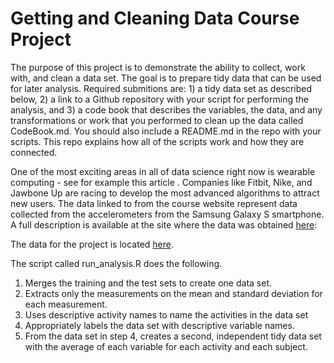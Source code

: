 # Getting and Cleaning Data Course Project

The purpose of this project is to demonstrate the ability to collect, work with, and clean a data set. The goal is to prepare tidy data that can be used for later analysis. Required submitions are: 1) a tidy data set as described below, 2) a link to a Github repository with your script for performing the analysis, and 3) a code book that describes the variables, the data, and any transformations or work that you performed to clean up the data called CodeBook.md. You should also include a README.md in the repo with your scripts. This repo explains how all of the scripts work and how they are connected.

One of the most exciting areas in all of data science right now is wearable computing - see for example this article . Companies like Fitbit, Nike, and Jawbone Up are racing to develop the most advanced algorithms to attract new users. The data linked to from the course website represent data collected from the accelerometers from the Samsung Galaxy S smartphone. A full description is available at the site where the data was obtained <a href="http://archive.ics.uci.edu/ml/datasets/Human+Activity+Recognition+Using+Smartphones">here</a>:

The data for the project is located <a href="https://d396qusza40orc.cloudfront.net/getdata%2Fprojectfiles%2FUCI%20HAR%20Dataset.zip">here</a>.

The script called run_analysis.R does the following.

1. Merges the training and the test sets to create one data set.
2. Extracts only the measurements on the mean and standard deviation for each measurement.
3. Uses descriptive activity names to name the activities in the data set
4. Appropriately labels the data set with descriptive variable names.
5.  From the data set in step 4, creates a second, independent tidy data set with the average of each variable for each activity and each subject.